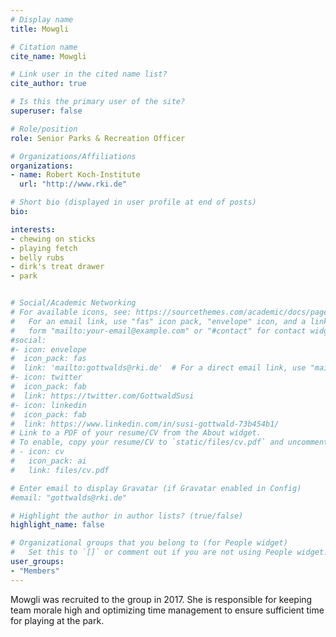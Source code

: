 ```yaml
---
# Display name
title: Mowgli

# Citation name
cite_name: Mowgli

# Link user in the cited name list?
cite_author: true

# Is this the primary user of the site?
superuser: false

# Role/position
role: Senior Parks & Recreation Officer

# Organizations/Affiliations
organizations:
- name: Robert Koch-Institute
  url: "http://www.rki.de"

# Short bio (displayed in user profile at end of posts)
bio:

interests:
- chewing on sticks
- playing fetch
- belly rubs
- dirk's treat drawer
- park


# Social/Academic Networking
# For available icons, see: https://sourcethemes.com/academic/docs/page-builder/#icons
#   For an email link, use "fas" icon pack, "envelope" icon, and a link in the
#   form "mailto:your-email@example.com" or "#contact" for contact widget.
#social:
#- icon: envelope
#  icon_pack: fas
#  link: 'mailto:gottwalds@rki.de'  # For a direct email link, use "mailto:test@example.org".
#- icon: twitter
#  icon_pack: fab
#  link: https://twitter.com/GottwaldSusi
#- icon: linkedin
#  icon_pack: fab
#  link: https://www.linkedin.com/in/susi-gottwald-73b454b1/
# Link to a PDF of your resume/CV from the About widget.
# To enable, copy your resume/CV to `static/files/cv.pdf` and uncomment the lines below.
# - icon: cv
#   icon_pack: ai
#   link: files/cv.pdf

# Enter email to display Gravatar (if Gravatar enabled in Config)
#email: "gottwalds@rki.de"

# Highlight the author in author lists? (true/false)
highlight_name: false

# Organizational groups that you belong to (for People widget)
#   Set this to `[]` or comment out if you are not using People widget.
user_groups:
- "Members"
---
```


Mowgli was recruited to the group in 2017. She is responsible for keeping team morale high and optimizing time management to ensure sufficient time for playing at the park.
